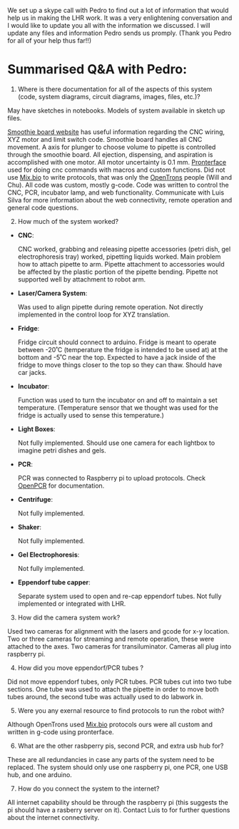 We set up a skype call with Pedro to find out a lot of information that would help us in making the LHR work. It was a very enlightening conversation and I would like to update you all with the information we discussed. I will update any files and information Pedro sends us promply. 
(Thank you Pedro for all of your help thus far!!)

# Summarised Q&A with Pedro:

1. Where is there documentation for all of the aspects of this system (code, system diagrams, circuit diagrams, images, files, etc.)?

  May have sketches in notebooks.
  Models of system available in sketch up files. 

  [Smoothie board website](http://smoothieware.org/) has useful information regarding the CNC wiring, XYZ motor and limit switch code. 
  Smoothie board handles all CNC movement. A axis for plunger to choose volume to pipette is controlled through the smoothie board. All ejection, dispensing, and aspiration is accomplished with one motor. All motor uncertainty is 0.1 mm. 
  [Pronterface](http://www.pronterface.com/) used for doing cnc commands with macros and custom functions. 
  Did not use [Mix.bio](Mix.bio) to write protocols, that was only the [OpenTrons](https://opentrons.com/) people (Will and Chu).
  All code was custom, mostly g-code. Code was written to control the CNC, PCR, incubator lamp, and web functionality. Communicate with Luis Silva for more information about the web connectivity, remote operation and general code questions.

2. How much of the system worked? 
  * **CNC**: 
  
    CNC worked, grabbing and releasing pipette accessories (petri dish,  gel electrophoresis tray) worked, pipetting liquids worked. Main problem how to attach pipette to arm. Pipette attachment to accessories would be affected by the plastic portion of the pipette bending. Pipette not supported well by attachment to robot arm. 
  * **Laser/Camera System**: 
  
    Was used to align pipette during remote operation. Not directly implemented in the control loop for XYZ translation. 
  * **Fridge**: 
  
    Fridge circuit should connect to arduino. 
Fridge is meant to operate between -20˚C (temperature the fridge is intended to be used at) at the bottom and -5˚C near the top. 
Expected to have a jack inside of the fridge to move things closer to the top so they can thaw. 
Should have car jacks. 
  * **Incubator**:
  
    Function was used to turn the incubator on and off to maintain a set temperature. (Temperature sensor that we thought was used for the fridge is actually used to sense this temperature.)
  * **Light Boxes**: 
  
    Not fully implemented. Should use one camera for each lightbox to imagine petri dishes and gels. 
  * **PCR**: 
  
    PCR was connected to Raspberry pi to upload protocols. Check [OpenPCR](http://openpcr.org/) for documentation.
  * **Centrifuge**: 
  
    Not fully implemented. 
  * **Shaker**: 
    
    Not fully implemented. 
  * **Gel Electrophoresis**: 
    
    Not fully implemented. 
  * **Eppendorf tube capper**: 
  
    Separate system used to open and re-cap eppendorf tubes. Not fully implemented or integrated with LHR. 

3. How did the camera system work?

  Used two cameras for alignment with the lasers and gcode for x-y location. 
  Two or three cameras for streaming and remote operation, these were attached to the axes. 
  Two cameras for transiluminator.
  Cameras all plug into raspberry pi. 

4. How did you move eppendorf/PCR tubes ?

  Did not move eppendorf tubes, only PCR tubes. PCR tubes cut into two tube sections. One tube was used to attach the pipette in order to move both tubes around, the second tube was actually used to do labwork in. 
  
5. Were you any exernal resource to find protocols to run the robot with?

  Although OpenTrons used [Mix.bio](Mix.bio) protocols ours were all custom and written in g-code using pronterface. 

6. What are the other rasbperry pis, second PCR, and extra usb hub for?

  These are all redundancies in case any parts of the system need to be replaced. The system should only use one raspberry pi, one PCR, one USB hub, and one arduino. 

7. How do you connect the system to the internet?

  All internet capability should be through the raspberry pi (this suggests the pi should have a rasberry server on it). Contact Luis to for further questions about the internet connectivity. 

  

